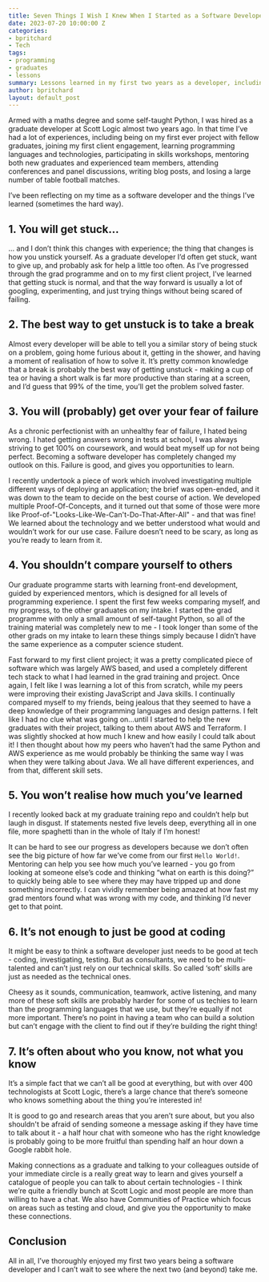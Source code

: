 ```yaml
---
title: Seven Things I Wish I Knew When I Started as a Software Developer
date: 2023-07-20 10:00:00 Z
categories:
- bpritchard
- Tech
tags: 
- programming
- graduates
- lessons
summary: Lessons learned in my first two years as a developer, including the importance of learning from failure, avoiding comparison, developing soft skills, and networking.
author: bpritchard
layout: default_post
---
```


Armed with a maths degree and some self-taught Python, I was hired as a graduate developer at Scott Logic almost two years ago. In that time I’ve had a lot of experiences, including being on my first ever project with fellow graduates, joining my first client engagement, learning programming languages and technologies, participating in skills workshops, mentoring both new graduates and experienced team members, attending conferences and panel discussions, writing blog posts, and losing a large number of table football matches. 

I’ve been reflecting on my time as a software developer and the things I’ve learned (sometimes the hard way).

## 1. You will get stuck…
… and I don’t think this changes with experience; the thing that changes is how you unstick yourself. As a graduate developer I’d often get stuck, want to give up, and probably ask for help a little too often. As I’ve progressed through the grad programme and on to my first client project, I’ve learned that getting stuck is normal, and that the way forward is usually a lot of googling, experimenting, and just trying things without being scared of failing. 

## 2. The best way to get unstuck is to take a break
Almost every developer will be able to tell you a similar story of being stuck on a problem, going home furious about it, getting in the shower, and having a moment of realisation of how to  solve it. It’s pretty common knowledge that a break is probably the best way of getting unstuck - making a cup of tea or having a short walk is far more productive than staring at a screen, and I’d guess that 99% of the time, you’ll get the problem solved faster. 


## 3. You will (probably) get over your fear of failure
As a chronic perfectionist with an unhealthy fear of failure, I hated being wrong. I hated getting answers wrong in tests at school, I was always striving to get 100% on coursework, and would beat myself up for not being perfect. Becoming a software developer has completely changed my outlook on this. Failure is good, and gives you opportunities to learn.

I recently undertook a piece of work which involved investigating multiple different ways of deploying an application; the brief was open-ended, and it was down to the team to decide on the best course of action. We developed multiple Proof-Of-Concepts, and it turned out that some of those were more like Proof-of-"Looks-Like-We-Can't-Do-That-After-All" - and that was fine! We learned about the technology and we better understood what would and wouldn’t work for our use case. Failure doesn’t need to be scary, as long as you’re ready to learn from it.

## 4. You shouldn’t compare yourself to others
Our graduate programme starts with learning front-end development, guided by experienced mentors, which is designed for all levels of programming experience. I spent the first few weeks comparing myself, and my progress, to the other graduates on my intake. I started the grad programme with only a small amount of self-taught Python, so all of the training material was completely new to me - I took longer than some of the other grads on my intake to learn these things simply because I didn’t have the same experience as a computer science student. 

Fast forward to my first client project; it was a pretty complicated piece of software which was largely AWS based, and used a completely different tech stack to what I had learned in the grad training and project. Once again, I felt like I was learning a lot of this from scratch, while my peers were improving their existing JavaScript and Java skills. I continually compared myself to my friends, being jealous that they seemed to have a deep knowledge of their programming languages and design patterns. I felt like I had no clue what was going on…until I started to help the new graduates with their project, talking to them about AWS and Terraform. I was slightly shocked at how much I knew and how easily I could talk about it! I then thought about how my peers who haven’t had the same Python and AWS experience as me would probably be thinking the same way I was when they were talking about Java. We all have different experiences, and from that, different skill sets. 

## 5. You won’t realise how much you’ve learned
I recently looked back at my graduate training repo and couldn’t help but laugh in disgust. If statements nested five levels deep, everything all in one file, more spaghetti than in the whole of Italy if I’m honest! 

It can be hard to see our progress as developers because we don’t often see the big picture of how far we’ve come from our first `Hello World!`. Mentoring can help you see how much you’ve learned - you go from looking at someone else’s code and thinking “what on earth is this doing?” to quickly being able to see where they may have tripped up and done something incorrectly. I can vividly remember being amazed at how fast my grad mentors found what was wrong with my code, and thinking I’d never get to that point. 

## 6. It’s not enough to just be good at coding
It might be easy to think a software developer just needs to be good at tech - coding, investigating, testing. But as consultants, we need to be multi-talented and can’t just rely on our technical skills. So called ‘soft’ skills are just as needed as the technical ones.

Cheesy as it sounds, communication, teamwork, active listening, and many more of these soft skills are probably harder for some of us techies to learn than the programming languages that we use, but they’re equally if not more important. There’s no point in having a team who can build a solution but can’t engage with the client to find out if they’re building the right thing! 

## 7. It’s often about who you know, not what you know 
It’s a simple fact that we can’t all be good at everything, but with over 400 technologists at Scott Logic, there’s a large chance that there’s someone who knows something about the thing you’re interested in! 

It is good to go and research areas that you aren’t sure about, but you also shouldn't be afraid of sending someone a message asking if they have time to talk about it - a half hour chat with someone who has the right knowledge is probably going to be more fruitful than spending half an hour down a Google rabbit hole.

Making connections as a graduate and talking to your colleagues outside of your immediate circle is a really great way to learn and gives yourself a catalogue of people you can talk to about certain technologies - I think we’re quite a friendly bunch at Scott Logic and most people are more than willing to have a chat. We also have Communities of Practice which focus on areas such as testing and cloud, and give you the opportunity to make these connections. 

## Conclusion 

All in all, I’ve thoroughly enjoyed my first two years being a software developer and I can’t wait to see where the next two (and beyond) take me.

